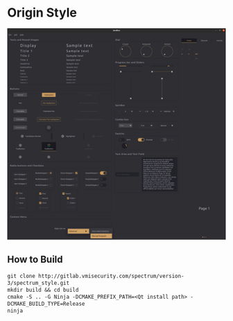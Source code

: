 # Origin Style

![Origin](images/OriginStyle.png)

## How to Build

``` shell
git clone http://gitlab.vmisecurity.com/spectrum/version-3/spectrum_style.git
mkdir build && cd build
cmake -S .. -G Ninja -DCMAKE_PREFIX_PATH=<Qt install path> -DCMAKE_BUILD_TYPE=Release 
ninja
```
